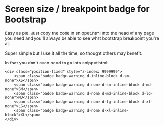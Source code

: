 # Screen size / breakpoint badge for Bootstrap
Easy as pie. Just copy the code in snippet.html into the head of any page you need and you'll always be able to see what bootstrap breakpoint you're at.

Super simple but I use it all the time, so thought others may benefit.

In fact you don't even need to go into snippet.html:

```
<div class="position-fixed" style="z-index: 9999999">
    <span class="badge badge-warning d-inline-block d-sm-none">XS</span>
    <span class="badge badge-warning d-none d-sm-inline-block d-md-none">SM</span>
    <span class="badge badge-warning d-none d-md-inline-block d-lg-none">MD</span>
    <span class="badge badge-warning d-none d-lg-inline-block d-xl-none">LG</span>
    <span class="badge badge-warning d-none d-xl-inline-block">XL</span>
</div>
```
